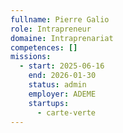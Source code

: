 ```yaml
---
fullname: Pierre Galio
role: Intrapreneur
domaine: Intraprenariat
competences: []
missions:
  - start: 2025-06-16
    end: 2026-01-30
    status: admin
    employer: ADEME
    startups:
      - carte-verte
---
```

